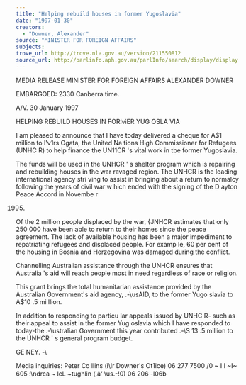 ```yaml
---
title: "Helping rebuild houses in former Yugoslavia"
date: "1997-01-30"
creators:
  - "Downer, Alexander"
source: "MINISTER FOR FOREIGN AFFAIRS"
subjects:
trove_url: http://trove.nla.gov.au/version/211550812
source_url: http://parlinfo.aph.gov.au/parlInfo/search/display/display.w3p;query=Id%3A%22media/pressrel/WC930%22
---
```


  MEDIA RELEASE  MINISTER FOR FOREIGN AFFAIRS  ALEXANDER DOWNER 

  EMBARGOED: 2330 Canberra time. 

  A/V. 30 January 1997 

  HELPING REBUILD HOUSES IN FORlviER YUG OSLA VIA 

  I am pleased to announce that I have today delivered a cheque for A$1 million to l'v1rs  Ogata, the United Na tions High Commissioner for Refugees (UNHC R) to help finance  the UN11CR 's vital work in tbe former Yugoslavia. 

  The funds will be used in the UNHCR ' s shelter program which is repairing and  rebuilding houses in the war ravaged region. The UNHCR is the leading international  agency stri ving to assist in bringing about a return to normalcy following the years of  civil war w hich ended with the signing of the D ayton Peace Accord in Novembe r 

  1995. 

  Of the 2 million people displaced by the war, {JNHCR estimates that only 250 000  have been able to return to their homes since the peace agreement. The lack of  available housing has been a major impediment to repatriating refugees and displaced  people. For examp le, 60 per cent of the housing in Bosnia and Herzegovina was  damaged during the conflict. 

  Channelling Australian assistance through the UNHCR ensures that Australia 's aid will  reach people most in need regardless of race or religion. 

  This grant brings the total humanitarian assistance provided by the Australian  Government's aid agency, .-\usAID, to the former Yugo slavia to A$10 .5 mi llion. 

  In addition to responding to particu lar appeals issued by UNHC R- such as their appeal  to assist in the former Yug oslavia which I have responded to today-the .-\ustralian  Government this year contributed .-\S 13 .5 million to the UNHCR ' s general program  budget. 

  GE NEY. -\ 

  Media inquiries: Peter Co llins (i\lr Downer's Ot1ice) 06 277 7500 /0 ~ I I ~I~ 605  :\ndrca ~ lcL ~tughlin (.â‘ \us.-\!0) 06 206 -l06b 

